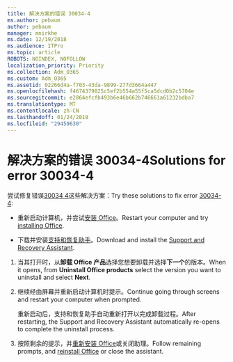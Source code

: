 ```yaml
---
title: 解决方案的错误 30034-4
ms.author: pebaum
author: pebaum
manager: mnirkhe
ms.date: 12/19/2018
ms.audience: ITPro
ms.topic: article
ROBOTS: NOINDEX, NOFOLLOW
localization_priority: Priority
ms.collection: Adm_O365
ms.custom: Adm_O365
ms.assetid: 02266d4a-f703-43da-9899-277d3664a447
ms.openlocfilehash: f4674379825c5ef2b554a55f5ca5dcd0b2c5704e
ms.sourcegitcommit: e2864efcfb493b6e46b662b746661a61232bdba7
ms.translationtype: MT
ms.contentlocale: zh-CN
ms.lasthandoff: 01/24/2019
ms.locfileid: "29459630"
---
```

# <a name="solutions-for-error-30034-4"></a><span data-ttu-id="7c3c9-102">解决方案的错误 30034-4</span><span class="sxs-lookup"><span data-stu-id="7c3c9-102">Solutions for error 30034-4</span></span>

<span data-ttu-id="7c3c9-103">尝试修复错误[30034 4](https://support.office.com/article/d5df89a9-0507-4b4c-92f9-22f457e630aa?wt.mc_id=Alchemy_ClientDIA)这些解决方案：</span><span class="sxs-lookup"><span data-stu-id="7c3c9-103">Try these solutions to fix error [30034-4](https://support.office.com/article/d5df89a9-0507-4b4c-92f9-22f457e630aa?wt.mc_id=Alchemy_ClientDIA):</span></span>
  
- <span data-ttu-id="7c3c9-104">重新启动计算机，并尝试[安装 Office](https://portal.office.com/OLS/MySoftware.aspx)。</span><span class="sxs-lookup"><span data-stu-id="7c3c9-104">Restart your computer and try [installing Office](https://portal.office.com/OLS/MySoftware.aspx).</span></span>
    
- <span data-ttu-id="7c3c9-105">下载并安装[支持和恢复助手](https://aka.ms/SARA-OfficeUninstall-Alchemy)。</span><span class="sxs-lookup"><span data-stu-id="7c3c9-105">Download and install the [Support and Recovery Assistant](https://aka.ms/SARA-OfficeUninstall-Alchemy).</span></span>
    
1. <span data-ttu-id="7c3c9-106">当其打开时，从**卸载 Office 产品**选择您想要卸载并选择**下一个**的版本。</span><span class="sxs-lookup"><span data-stu-id="7c3c9-106">When it opens, from **Uninstall Office products** select the version you want to uninstall and select **Next**.</span></span> 
    
2. <span data-ttu-id="7c3c9-107">继续经由屏幕并重新启动计算机时提示。</span><span class="sxs-lookup"><span data-stu-id="7c3c9-107">Continue going through screens and restart your computer when prompted.</span></span>
    
    <span data-ttu-id="7c3c9-108">重新启动后，支持和恢复助手自动重新打开以完成卸载过程。</span><span class="sxs-lookup"><span data-stu-id="7c3c9-108">After restarting, the Support and Recovery Assistant automatically re-opens to complete the uninstall process.</span></span>
    
3. <span data-ttu-id="7c3c9-109">按照剩余的提示，并[重新安装 Office](https://portal.office.com/OLS/MySoftware.aspx)或关闭助理。</span><span class="sxs-lookup"><span data-stu-id="7c3c9-109">Follow remaining prompts, and [reinstall Office](https://portal.office.com/OLS/MySoftware.aspx) or close the assistant.</span></span> 
    

